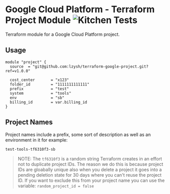 # Google Cloud Platform - Terraform Project Module ![Kitchen Tests](https://github.com/lzysh/terraform-google-project/workflows/Kitchen%20Tests/badge.svg)

Terraform module for a Google Cloud Platform project.

## Usage

```hcl
module "project" {
  source  = "git@github.com:lzysh/terraform-google-project.git?ref=v1.0.0"

  cost_center       = "x123"
  folder_id         = "1111111111111"
  prefix            = "test"
  system            = "tools"
  env               = "sb"
  billing_id        = var.billing_id
}
```

## Project Names

Project names include a prefix, some sort of description as well as
an environment in it for example:

```none
test-tools-tf6310f3-sb
```

> NOTE: The `tf6310f3` is a random string Terraform creates in an effort not to duplicate
project IDs. The reason we do this is because project IDs are gloabally unique also
when you delete a project it goes into a pending deletion state for 30 days where
you can't reuse the project ID. If you want to exclude this from your project name
you can use the variable: `random_project_id = false`
